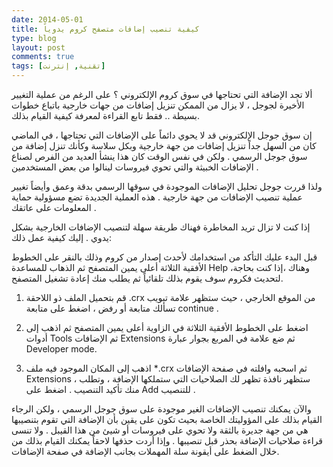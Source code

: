 ```yaml
---
date: 2014-05-01
title: كيفية تنصيب إضافات متصفح كروم يدوياً
type: blog
layout: post
comments: true
tags: [تقنية, إنترنت]
---
```


ألا تجد الإضافة التي تحتاجها في سوق كروم الإلكتروني ؟ على الرغم من عملية التغيير الأخيرة لجوجل ، لا يزال من الممكن تنزيل إضافات من جهات خارجية باتباع خطوات بسيطة .. فقط تابع القراءة لمعرفة كيفية القيام بذلك. 


إن سوق جوجل الإلكتروني قد لا يحوي دائماً على الإضافات التي تحتاجها ، في الماضي كان من السهل جداً تنزيل إضافات من جهة خارجية وبكل سلاسة وكأنك تنزل إضافة من سوق جوجل الرسمي . ولكن في نفس الوقت كان هذا ينشأ العديد من الفرص لصناع الإضافات الخبيثة والتي تحوي فيروسات لينالوا من بعض المستخدمين .

ولذا قررت جوجل تحليل الإضافات الموجودة في سوقها الرسمي بدقة وعمق وأيضاً تغيير عملية تنصيب الإضافات من جهة خارجية . هذه العملية الجديدة تضع مسؤولية حماية المعلومات على عاتقك .

إذا كنت لا تزال تريد المخاطرة فهناك طريقة سهلة لتنصيب الإضافات الخارجية بشكل يدوي . إليك كيفية عمل ذلك:

قبل البدء عليك التأكد من استخدامك ﻷحدث إصدار من كروم وذلك بالنقر على الخطوط الأفقية الثلاثة أعلى يمين المتصفح ثم الذهاب للمساعدة Help ،وهناك ،إذا كنت بحاجة لتحديث فكروم سوف يقوم بذلك تلقائياً ثم يطلب منك إعادة تشغيل المتصفح.

1. قم بتحميل الملف ذو اللاحقة .crx من الموقع الخارجي ، حيث ستظهر علامة تبويب تسألك متابعة أو رفض ، اضغط على متابعة continue .


<amp-img  width="440" height="50" src="/assets/chrome-manual1.jpg" alt="تنصيب إضافات كروم يدوياً-1"></amp-img>




2. اضغط على الخطوط الأفقية الثلاثة في الزاوية أعلى يمين المتصفح ثم اذهب إلى أدوات Tools ثم الإضافات Extensions  ثم ضع علامة في المربع بجوار عبارة Developer mode.

<amp-img  width="440" height="200" src="/assets/chrome-manual2.jpg" alt="تنصيب إضافات كروم يدوياً-2"></amp-img>


3. اذهب إلى المكان الموجود فيه ملف *.crx ثم اسحبه وافلته في صفحة الإضافات Extensions ، ستظهر نافذة تظهر لك الصلاحيات التي ستملكها الإضافة ، وتطلب منك تأكيد التنصيب . اضغط على Add للتنصيب .

<amp-img  width="440" height="250" src="/assets/chrome-manual3.jpg" alt="تنصيب إضافات كروم يدوياً-3"></amp-img>


والآن يمكنك تنصيب الإضافات الغير موجودة على سوق جوجل الرسمي ، ولكن الرجاء القيام بذلك على المؤوليتك الخاصة بحيث تكون على يقين بأن الإضافة التي تقوم بتنصيبها هي من جهة جديرة بالثقة ولا تحوي على فيروسات أو شيئ من هذا القيبل . ولا تنسى قراءة صلاحيات الإضافة بحذر قبل تنصيبها . وإذا أردت حذفها لاحقاً يمكنك القيام بذلك من خلال الضغط على أيقونة سلة المهملات بجانب الإضافة في صفحة الإضافات.
